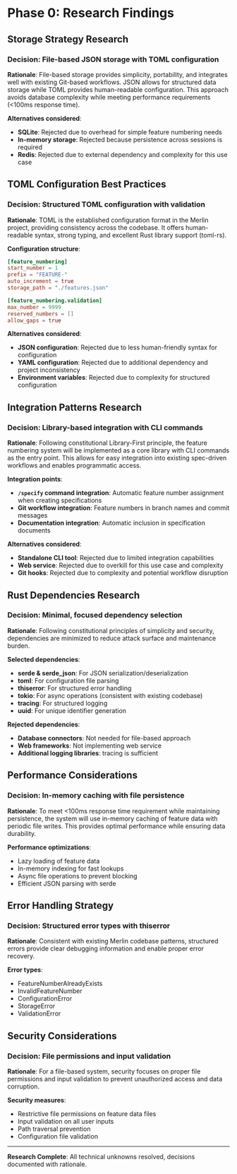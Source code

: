 # Phase 0: Research Findings

## Storage Strategy Research

### Decision: File-based JSON storage with TOML configuration
**Rationale**: File-based storage provides simplicity, portability, and integrates well with existing Git-based workflows. JSON allows for structured data storage while TOML provides human-readable configuration. This approach avoids database complexity while meeting performance requirements (<100ms response time).

**Alternatives considered**:
- **SQLite**: Rejected due to overhead for simple feature numbering needs
- **In-memory storage**: Rejected because persistence across sessions is required
- **Redis**: Rejected due to external dependency and complexity for this use case

## TOML Configuration Best Practices

### Decision: Structured TOML configuration with validation
**Rationale**: TOML is the established configuration format in the Merlin project, providing consistency across the codebase. It offers human-readable syntax, strong typing, and excellent Rust library support (toml-rs).

**Configuration structure**:
```toml
[feature_numbering]
start_number = 1
prefix = "FEATURE-"
auto_increment = true
storage_path = "./features.json"

[feature_numbering.validation]
max_number = 9999
reserved_numbers = []
allow_gaps = true
```

**Alternatives considered**:
- **JSON configuration**: Rejected due to less human-friendly syntax for configuration
- **YAML configuration**: Rejected due to additional dependency and project inconsistency
- **Environment variables**: Rejected due to complexity for structured configuration

## Integration Patterns Research

### Decision: Library-based integration with CLI commands
**Rationale**: Following constitutional Library-First principle, the feature numbering system will be implemented as a core library with CLI commands as the entry point. This allows for easy integration into existing spec-driven workflows and enables programmatic access.

**Integration points**:
- **`/specify` command integration**: Automatic feature number assignment when creating specifications
- **Git workflow integration**: Feature numbers in branch names and commit messages
- **Documentation integration**: Automatic inclusion in specification documents

**Alternatives considered**:
- **Standalone CLI tool**: Rejected due to limited integration capabilities
- **Web service**: Rejected due to overkill for this use case and complexity
- **Git hooks**: Rejected due to complexity and potential workflow disruption

## Rust Dependencies Research

### Decision: Minimal, focused dependency selection
**Rationale**: Following constitutional principles of simplicity and security, dependencies are minimized to reduce attack surface and maintenance burden.

**Selected dependencies**:
- **serde & serde_json**: For JSON serialization/deserialization
- **toml**: For configuration file parsing
- **thiserror**: For structured error handling
- **tokio**: For async operations (consistent with existing codebase)
- **tracing**: For structured logging
- **uuid**: For unique identifier generation

**Rejected dependencies**:
- **Database connectors**: Not needed for file-based approach
- **Web frameworks**: Not implementing web service
- **Additional logging libraries**: tracing is sufficient

## Performance Considerations

### Decision: In-memory caching with file persistence
**Rationale**: To meet <100ms response time requirement while maintaining persistence, the system will use in-memory caching of feature data with periodic file writes. This provides optimal performance while ensuring data durability.

**Performance optimizations**:
- Lazy loading of feature data
- In-memory indexing for fast lookups
- Async file operations to prevent blocking
- Efficient JSON parsing with serde

## Error Handling Strategy

### Decision: Structured error types with thiserror
**Rationale**: Consistent with existing Merlin codebase patterns, structured errors provide clear debugging information and enable proper error recovery.

**Error types**:
- FeatureNumberAlreadyExists
- InvalidFeatureNumber
- ConfigurationError
- StorageError
- ValidationError

## Security Considerations

### Decision: File permissions and input validation
**Rationale**: For a file-based system, security focuses on proper file permissions and input validation to prevent unauthorized access and data corruption.

**Security measures**:
- Restrictive file permissions on feature data files
- Input validation on all user inputs
- Path traversal prevention
- Configuration file validation

---
**Research Complete**: All technical unknowns resolved, decisions documented with rationale.